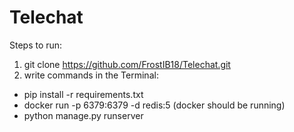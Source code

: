 # Telechat
Steps to run:
1. git clone https://github.com/FrostIB18/Telechat.git
2. write commands in the Terminal:
- pip install -r requirements.txt
- docker run -p 6379:6379 -d redis:5 (docker should be running)
- python manage.py runserver